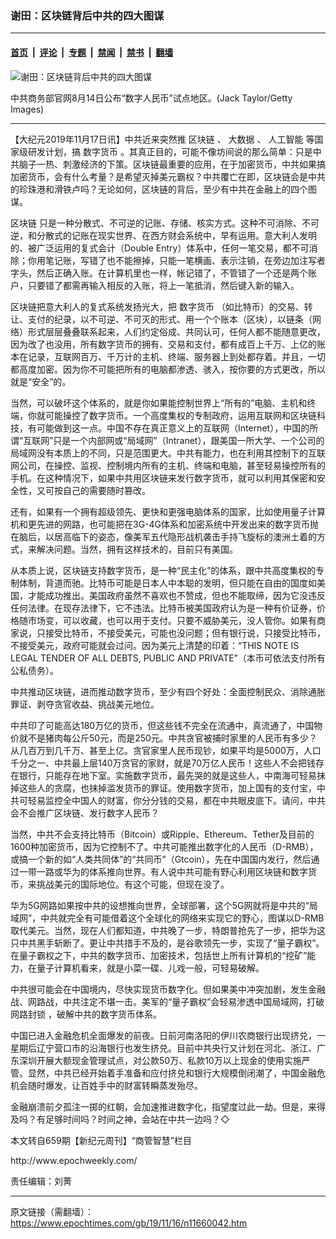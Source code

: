### 谢田：区块链背后中共的四大图谋

---

#### [首页](../../../..?n11660042) &nbsp;|&nbsp; [评论](../../../../../epoch-comment?n11660042) &nbsp;|&nbsp; [专题](../../../../../epoch-special?n11660042) &nbsp;|&nbsp; [禁闻](../../../../../epoch-news?n11660042) &nbsp;|&nbsp; [禁书](../../../../../books?n11660042) &nbsp;|&nbsp; [翻墙](https://github.com/gfw-breaker/nogfw/blob/master/README.md?n11660042)


<div><img alt="谢田：区块链背后中共的四大图谋" class="attachment-djy_600_400 size-djy_600_400 wp-post-image" src="https://i.epochtimes.com/assets/uploads/2019/11/951165836-600x400.jpg"/>
<div class="caption">
 <p>
  中共商务部官网8月14日公布“数字人民币”试点地区。(Jack Taylor/Getty Images)
 </p>
</div></div><hr/><div class="post_content" id="artbody" itemprop="articleBody">
 <!-- article content begin -->
 <p>
  【大纪元2019年11月17日讯】中共近来突然推
  <ok href="https://www.epochtimes.com/gb/tag/%E5%8C%BA%E5%9D%97%E9%93%BE.html">
   区块链
  </ok>
  、
  <ok href="https://www.epochtimes.com/gb/tag/%E5%A4%A7%E6%95%B0%E6%8D%AE.html">
   大数据
  </ok>
  、
  <ok href="https://www.epochtimes.com/gb/tag/%E4%BA%BA%E5%B7%A5%E6%99%BA%E8%83%BD.html">
   人工智能
  </ok>
  等国家级研发计划，搞
  <ok href="https://www.epochtimes.com/gb/tag/%E6%95%B0%E5%AD%97%E8%B4%A7%E5%B8%81.html">
   数字货币
  </ok>
  。其真正目的，可能不像坊间说的那么简单：只是中共脑子一热、刺激经济的下策。区块链最重要的应用，在于加密货币，中共如果搞加密货币，会有什么考量？是希望灭掉美元霸权？中共覆亡在即，区块链会是中共的珍珠港和滑铁卢吗？无论如何，区块链的背后，至少有中共在金融上的四个图谋。
 </p>
 <p>
  <ok href="https://www.epochtimes.com/gb/tag/%E5%8C%BA%E5%9D%97%E9%93%BE.html">
   区块链
  </ok>
  只是一种分散式、不可逆的记账、存储、核实方式。这种不可消除、不可逆，和分散式的记账在现实世界、在西方财会系统中，早有运用。意大利人发明的、被广泛运用的复式会计（Double Entry）体系中，任何一笔交易，都不可消除；你用笔记账，写错了也不能擦掉，只能一笔横画、表示注销，在旁边加注写者字头，然后正确入账。在计算机里也一样，帐记错了，不管错了一个还是两个账户，只要错了都需再输入相反的入账，将上一笔抵消，然后键入新的输入。
 </p>
 <p>
  区块链把意大利人的复式系统发扬光大，把
  <ok href="https://www.epochtimes.com/gb/tag/%E6%95%B0%E5%AD%97%E8%B4%A7%E5%B8%81.html">
   数字货币
  </ok>
  （如比特币）的交易、转让、支付的纪录，以不可逆、不可灭的形式、用一个个账本（区块），以链条（网络）形式层层叠叠联系起来，人们约定俗成、共同认可，任何人都不能随意更改，因为改了也没用，所有数字货币的拥有、交易和支付，都有成百上千万、上亿的账本在记录，互联网百万、千万计的主机、终端、服务器上到处都存着。并且，一切都高度加密。因为你不可能把所有的电脑都渗透、骇入，按你要的方式更改，所以就是“安全”的。
 </p>
 <p>
  当然，可以破坏这个体系的，就是你如果能控制世界上“所有的”电脑、主机和终端，你就可能操控了数字货币。一个高度集权的专制政府，运用互联网和区块链科技，有可能做到这一点。中国不存在真正意义上的互联网（Internet），中国的所谓“互联网”只是一个内部网或“局域网”（Intranet），跟美国一所大学、一个公司的局域网没有本质上的不同，只是范围更大。中共有能力，也在利用其控制下的互联网公司，在操控、监视、控制境内所有的主机、终端和电脑，甚至轻易操控所有的手机。在这种情况下，如果中共用区块链来发行数字货币，就可以利用其保密和安全性，又可按自己的需要随时篡改。
 </p>
 <p>
  还有，如果有一个拥有超级领先、更快和更强电脑体系的国家，比如使用量子计算机和更先进的网路，也可能把在3G-4G体系和加密系统中开发出来的数字货币抛在脑后，以居高临下的姿态，像美军五代隐形战机袭击手持飞旋标的澳洲土着的方式，来解决问题。当然，拥有这样技术的，目前只有美国。
 </p>
 <p>
  从本质上说，区块链支持数字货币，是一种“民主化”的体系，跟中共高度集权的专制体制，背道而驰。比特币可能是日本人中本聪的发明，但只能在自由的国度如美国，才能成功推出。美国政府虽然不喜欢也不赞成，但也不能取缔，因为它没违反任何法律。在现存法律下，它不违法。比特币被美国政府认为是一种有价证券，价格随市场变，可以收藏，也可以用于支付。只要不威胁美元，没人管你。如果有商家说，只接受比特币，不接受美元，可能也没问题；但有银行说，只接受比特币，不接受美元，政府可能就会过问。因为美元上清楚的印着：“THIS NOTE IS LEGAL TENDER OF ALL DEBTS, PUBLIC AND PRIVATE”（本币可依法支付所有公私债务）。
 </p>
 <p>
  中共推动区块链，进而推动数字货币，至少有四个好处：全面控制民众、消除通胀罪证、剥夺贪官收益、挑战美元地位。
 </p>
 <p>
  中共印了可能高达180万亿的货币，但这些钱不完全在流通中，真流通了，中国物价就不是猪肉每公斤50元，而是250元。中共贪官被捕时家里的人民币有多少？从几百万到几千万、甚至上亿。贪官家里人民币现钞，如果平均是5000万，人口千分之一、中共最上层140万贪官的家财，就是70万亿人民币！这些人不会把钱存在银行，只能存在地下室。实施数字货币，最先哭的就是这些人，中南海可轻易抹掉这些人的贪腐，也抹掉滥发货币的罪证。使用数字货币，加上国有的支付宝，中共可轻易监控全中国人的财富，你分分钱的交易，都在中共眼皮底下。请问，中共会不会推广区块链、发行数字人民币？
 </p>
 <p>
  当然，中共不会支持比特币（Bitcoin）或Ripple、Ethereum、Tether及目前的1600种加密货币，因为它控制不了。中共可能推出数字化的人民币（D-RMB），或搞一个新的如“人类共同体”的“共同币”（Gtcoin），先在中国国内发行，然后通过一带一路或华为的体系推向世界。有人说中共可能有野心利用区块链和数字货币，来挑战美元的国际地位。有这个可能，但现在没了。
 </p>
 <p>
  华为5G网路如果按中共的设想推向世界，全球部署，这个5G网就将是中共的“局域网”，中共就完全有可能借着这个全球化的网络来实现它的野心，图谋以D-RMB取代美元。当然，现在人们都知道，中共晚了一步，特朗普抢先了一步，把华为这只中共黑手斩断了。更让中共措手不及的，是谷歌领先一步，实现了“量子霸权”。在量子霸权之下，中共的数字货币、加密技术，包括世上所有计算机的“挖矿”能力，在量子计算机看来，就是小菜一碟、儿戏一般，可轻易破解。
 </p>
 <p>
  中共很可能会在中国境内，尽快实现货币数字化。但如果美中冲突加剧，发生金融战、网路战，中共注定不堪一击。美军的“量子霸权”会轻易渗透中国局域网，打破
  <ok href="https://www.epochtimes.com/gb/tag/%E7%BD%91%E8%B7%AF%E5%B0%81%E9%94%81.html">
   网路封锁
  </ok>
  ，破解中共的数字货币体系。
 </p>
 <p>
  中国已进入金融危机全面爆发的前夜。日前河南洛阳的伊川农商银行出现挤兑，一星期后辽宁营口市的沿海银行也发生挤兑。目前中共央行又计划在河北、浙江、广东深圳开展大额现金管理试点，对公款50万、私款10万以上现金的使用实施严管。显然，中共已经开始着手准备和应付挤兑和银行大规模倒闭潮了，中国金融危机会随时爆发，让百姓手中的财富转瞬蒸发殆尽。
 </p>
 <p>
  金融崩溃前夕孤注一掷的红朝，会加速推进数字化，指望度过此一劫。但是，来得及吗？有足够时间吗？时间之神，会站在中共一边吗？◇
 </p>
 <p>
  本文转自659期【新纪元周刊】“商管智慧”栏目
 </p>
 <p>
  <ok href="http://www.epochweekly.com/">
   http://www.epochweekly.com/
  </ok>
 </p>
 <p>
  责任编辑：刘菁
 </p>
 <!-- article content end -->
 <div id="below_article_ad">
 </div>
</div>


---

原文链接（需翻墙）：https://www.epochtimes.com/gb/19/11/16/n11660042.htm